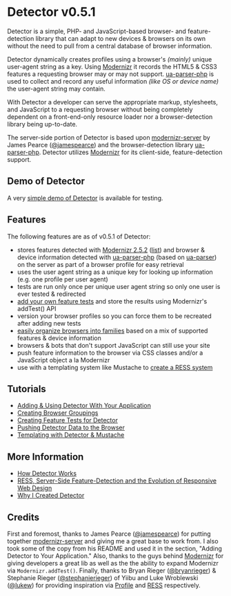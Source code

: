 # Detector v0.5.1 #

Detector is a simple, PHP- and JavaScript-based browser- and feature-detection library that can adapt to new devices & browsers on its own without the need to pull from a central database of browser information.
	
Detector dynamically creates profiles using a browser's _(mainly)_ unique user-agent string as a key. Using [Modernizr](http://modernizr.com/) it records the HTML5 & CSS3 features a requesting browser may or may not support. [ua-parser-php](https://github.com/dmolsen/ua-parser-php) is used to collect and record any useful information _(like OS or device name)_ the user-agent string may contain. 

With Detector a developer can serve the appropriate markup, stylesheets, and JavaScript to a requesting browser without being completely dependent on a front-end-only resource loader nor a browser-detection library being up-to-date.

The server-side portion of Detector is based upon [modernizr-server](https://github.com/jamesgpearce/modernizr-server) by James Pearce ([@jamespearce](http://twitter.com/#!/jamespearce)) and the browser-detection library [ua-parser-php](https://github.com/dmolsen/ua-parser-php). Detector utilizes [Modernizr](http://www.modernizr.com/) for its client-side, feature-detection support.

## Demo of Detector ##

A very [simple demo of Detector](http://detector.dmolsen.com/) is available for testing.

## Features ##

The following features are as of v0.5.1 of Detector:

* stores features detected with [Modernizr 2.5.2](http://www.modernizr.com/) ([list](http://detector.dmolsen.com/demo/modernizr-listing/)) and browser & device information detected with [ua-parser-php](https://github.com/dmolsen/ua-parser-php) (based on [ua-parser](http://code.google.com/p/ua-parser/)) on the server as part of a browser profile for easy retrieval
* uses the user agent string as a unique key for looking up information (e.g. one profile per user agent)
* tests are run only once per unique user agent string so only one user is ever tested & redirected
* [add your own feature tests](https://github.com/dmolsen/Detector/wiki/Detector-Test-Tutorial) and store the results using Modernizr's addTest() API
* version your browser profiles so you can force them to be recreated after adding new tests
* [easily organize browsers into families](https://github.com/dmolsen/Detector/wiki/Detector-Family-Tutorial) based on a mix of supported features & device information
* browsers & bots that don't support JavaScript can still use your site
* push feature information to the browser via CSS classes and/or a JavaScript object a la Modernizr
* use with a templating system like Mustache to [create a RESS system](https://github.com/dmolsen/Detector/wiki/Templating-with-Detector-&-Mustache-Tutorial)

## Tutorials ##

* [Adding & Using Detector With Your Application](https://github.com/dmolsen/Detector/wiki/Adding-&-Using-Detector-With-Your-Application)
* [Creating Browser Groupings](https://github.com/dmolsen/Detector/wiki/Detector-Family-Tutorial)
* [Creating Feature Tests for Detector](https://github.com/dmolsen/Detector/wiki/Detector-Test-Tutorial)
* [Pushing Detector Data to the Browser](https://github.com/dmolsen/Detector/wiki/Pushing-Detector-Data-to-the-Browser-Tutorial)
* [Templating with Detector & Mustache](https://github.com/dmolsen/Detector/wiki/Templating-with-Detector-&-Mustache-Tutorial)

## More Information ##

* [How Detector Works](https://github.com/dmolsen/Detector/wiki/How-Detector-Works)
* [RESS, Server-Side Feature-Detection and the Evolution of Responsive Web Design](http://www.dmolsen.com/mobile-in-higher-ed/2012/02/21/ress-and-the-evolution-of-responsive-web-design/)
* [Why I Created Detector](http://www.dmolsen.com/mobile-in-higher-ed/2012/01/18/introducing-detector-combining-browser-feature-detection-for-your-web-app/)

## Credits ##

First and foremost, thanks to James Pearce ([@jamespearce](http://twitter.com/jamespearce)) for putting together [modernizr-server](https://github.com/jamesgpearce/modernizr-server) and giving me a great base to work from. I also took some of the copy from his README and used it in the section, "Adding Detector to Your Application."  Also, thanks to the guys behind [Modernizr](http://www.modernizr.com/) for giving developers a great lib as well as the the ability to expand Modernizr via `Modernizr.addTest()`. Finally, thanks to Bryan Rieger ([@bryanrieger](http://twitter.com/bryanrieger)) & Stephanie Rieger ([@stephanierieger](http://twitter.com/stephanierieger)) of Yiibu and Luke Wroblewski ([@lukew](http://twitter.com/lukew)) for providing inspiration via [Profile](https://github.com/yiibu/profile) and [RESS](http://www.lukew.com/ff/entry.asp?1392) respectively.